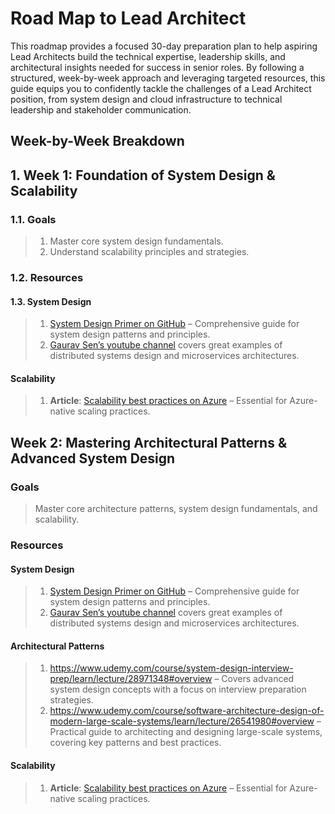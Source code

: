 # Road Map to Lead Architect

This roadmap provides a focused 30-day preparation plan to help aspiring Lead Architects build the technical expertise, leadership skills, and architectural insights needed for success in senior roles. By following a structured, week-by-week approach and leveraging targeted resources, this guide equips you to confidently tackle the challenges of a Lead Architect position, from system design and cloud infrastructure to technical leadership and stakeholder communication.

## Week-by-Week Breakdown

## 1. Week 1: Foundation of System Design & Scalability

### 1.1. Goals

> 1. Master core system design fundamentals.
> 1. Understand scalability principles and strategies.

### 1.2. Resources

#### 1.3. System Design

> 1. [System Design Primer on GitHub](https://github.com/donnemartin/system-design-primer) – Comprehensive guide for system design patterns and principles.
> 1. [Gaurav Sen’s youtube channel](https://www.youtube.com/@gkcs/playlists) covers great examples of distributed systems design and microservices architectures.

#### Scalability

> 1. **Article**: [Scalability best practices on Azure](https://learn.microsoft.com/en-us/azure/architecture/framework/scalability) – Essential for Azure-native scaling practices.

## Week 2: Mastering Architectural Patterns & Advanced System Design

### Goals

> Master core architecture patterns, system design fundamentals, and scalability.

### Resources

#### System Design

> 1. [System Design Primer on GitHub](https://github.com/donnemartin/system-design-primer) – Comprehensive guide for system design patterns and principles.
> 1. [Gaurav Sen’s youtube channel](https://www.youtube.com/@gkcs/playlists) covers great examples of distributed systems design and microservices architectures.

#### Architectural Patterns

> 1. <https://www.udemy.com/course/system-design-interview-prep/learn/lecture/28971348#overview> – Covers advanced system design concepts with a focus on interview preparation strategies.
> 1. <https://www.udemy.com/course/software-architecture-design-of-modern-large-scale-systems/learn/lecture/26541980#overview> – Practical guide to architecting and designing large-scale systems, covering key patterns and best practices.

#### Scalability

> 1. **Article**: [Scalability best practices on Azure](https://learn.microsoft.com/en-us/azure/architecture/framework/scalability) – Essential for Azure-native scaling practices.

<!--

1. **Week 1: Foundation of Architecture Patterns & System Design**

   - **Goals**: Master core architecture patterns, system design fundamentals, and scalability.
   - **Resources**: - **System Design**: - [System Design Primer on GitHub](https://github.com/donnemartin/system-design-primer) – Comprehensive guide for system design patterns and principles. - **YouTube**: Gaurav Sen’s channel covers great examples of distributed systems design and microservices architectures. - **Architecture Patterns**: - **Book**: _Designing Data-Intensive Applications_ by Martin Kleppmann – Highly recommended for understanding database design, consistency, and fault tolerance. - **Course**: [Microservices with Node JS and React on Udemy](https://www.udemy.com/course/microservices-with-node-js-and-react/) – Excellent course for microservices design principles. - **Scalability**: - **Article**: [Scalability best practices on Azure](https://learn.microsoft.com/en-us/azure/architecture/framework/scalability) – Essential for Azure-native scaling practices.


2. **Week 2: Cloud Architecture, DevOps, and CI/CD**

   - **Goals**: Build expertise in cloud platforms (Azure and others), deployment, and CI/CD pipelines.
   - **Resources**:
     - **Cloud**:
       - **Microsoft Learn**: [Azure Architect Learning Path](https://docs.microsoft.com/en-us/learn/roles/azure-solution-architect) – Free, comprehensive learning paths for Azure architecture.
       - **Course**: _AWS Certified Solutions Architect_ (or Azure equivalent if you have access) – Courses by [A Cloud Guru](https://acloudguru.com/) cover real-world cloud architecture design.
     - **DevOps & CI/CD**:
       - **Book**: _The DevOps Handbook_ by Gene Kim – Excellent resource for DevOps culture and principles.
       - **Platform**: [GitLab CI/CD documentation](https://docs.gitlab.com/ee/ci/) for hands-on CI/CD and DevOps workflows.
     - **YouTube**: _Kubernetes 101_ by Google Cloud Tech – Helps cover containerization and orchestration basics.

3. **Week 3: Data Architecture & Management, Quality Practices**

   - **Goals**: Master SQL/NoSQL databases, data modeling, and quality assurance (TDD/BDD).
   - **Resources**:
     - **Data Architecture**:
       - **Course**: _Data Architecture Foundations_ on Coursera by the University of California, Davis.
       - **Book**: _Database Design and Relational Theory_ by C.J. Date – Excellent for understanding relational data models.
       - **MongoDB University**: [M001 MongoDB Basics](https://university.mongodb.com/courses/M001/about) – Free, beginner-friendly introduction to NoSQL databases.
     - **Quality Assurance**:
       - **Course**: _TDD & BDD with Python_ on Udemy (concepts apply across languages).
       - **Article**: [Testing strategies for cloud-based applications](https://learn.microsoft.com/en-us/azure/architecture/guide/design-principles/testing) on Microsoft Learn.

4. **Week 4: Technical Leadership, Communication, and Soft Skills**
   - **Goals**: Enhance skills in leadership, cross-functional collaboration, stakeholder communication, and problem-solving.
   - **Resources**:
     - **Leadership**:
       - **Book**: _The Phoenix Project_ by Gene Kim – A novel that teaches effective IT and development leadership.
       - **Course**: [Become an Effective Software Engineering Manager on Udemy](https://www.udemy.com/course/become-a-great-software-engineering-manager/) – Focuses on leading teams, strategy, and technical decision-making.
     - **Stakeholder Communication & Strategic Vision**:
       - **Article**: [Technical Communication for Architects](https://martinfowler.com/articles/writing-for-engineers.html) by Martin Fowler.
       - **Book**: _Resilient Management_ by Lara Hogan – Great for understanding effective communication, adaptability, and resilience.
     - **Innovation & Adaptability**:
       - **Podcast**: _Software Engineering Daily_ – Offers discussions on the latest in technology trends, fostering innovation.

---

### Suggested Weekly Schedule

To complete this in 30 days, aim to dedicate **1-2 hours daily** for focused study, along with **additional time on weekends** for hands-on practice or deep dives.

1. **Week 1**:

   - **Days 1-3**: Study system design fundamentals.
   - **Days 4-5**: Cover microservices and monolithic architecture patterns.
   - **Days 6-7**: Explore scalability and distributed systems.

2. **Week 2**:

   - **Days 8-10**: Dive into Azure, with an overview of AWS/GCP.
   - **Days 11-12**: Study DevOps fundamentals.
   - **Days 13-14**: Learn CI/CD tools and best practices.

3. **Week 3**:

   - **Days 15-17**: Study SQL/NoSQL databases and practice data modeling.
   - **Days 18-20**: Work on quality practices, TDD, and BDD.

4. **Week 4**:
   - **Days 21-23**: Develop leadership and stakeholder communication strategies.
   - **Days 24-26**: Review problem-solving techniques and technical decision-making.
   - **Days 27-28**: Practice mock interviews, refining responses to technical and behavioral questions.

### Practice & Mock Interviews

At the end of each week:

- Schedule a **mock interview** session to practice what you’ve learned. We can simulate questions or system design scenarios based on the week’s topics.
- Reflect on the STAR framework for behavioral questions, especially around leadership and decision-making.

By the end of 30 days, you'll be fully prepared across technical, architectural, and soft skills areas for a Lead Architect interview. Let me know if you'd like specific practice questions, or if there's a topic you'd like more hands-on guidance with! -->
